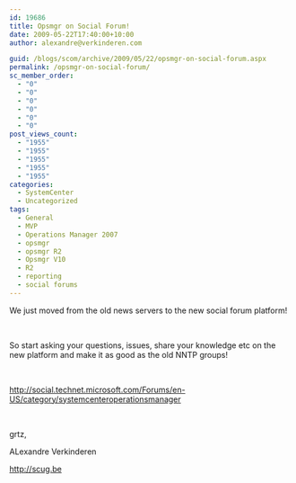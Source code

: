 ```yaml
---
id: 19686
title: Opsmgr on Social Forum!
date: 2009-05-22T17:40:00+10:00
author: alexandre@verkinderen.com

guid: /blogs/scom/archive/2009/05/22/opsmgr-on-social-forum.aspx
permalink: /opsmgr-on-social-forum/
sc_member_order:
  - "0"
  - "0"
  - "0"
  - "0"
  - "0"
  - "0"
post_views_count:
  - "1955"
  - "1955"
  - "1955"
  - "1955"
  - "1955"
categories:
  - SystemCenter
  - Uncategorized
tags:
  - General
  - MVP
  - Operations Manager 2007
  - opsmgr
  - opsmgr R2
  - Opsmgr V10
  - R2
  - reporting
  - social forums
---
```

We just moved from the old news servers to the new social forum platform!

&nbsp;

So start asking your questions, issues, share your knowledge etc on the new platform and make it as good as the old NNTP groups!

&nbsp;

<a target="_blank" href="http://social.technet.microsoft.com/Forums/en-US/category/systemcenteroperationsmanager">http://social.technet.microsoft.com/Forums/en-US/category/systemcenteroperationsmanager</a>

&nbsp;

grtz,

ALexandre Verkinderen

http://scug.be

&nbsp;

